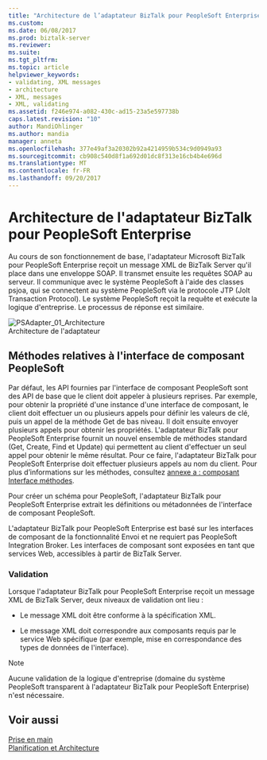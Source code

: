 ```yaml
---
title: "Architecture de l’adaptateur BizTalk pour PeopleSoft Enterprise | Documents Microsoft"
ms.custom: 
ms.date: 06/08/2017
ms.prod: biztalk-server
ms.reviewer: 
ms.suite: 
ms.tgt_pltfrm: 
ms.topic: article
helpviewer_keywords:
- validating, XML messages
- architecture
- XML, messages
- XML, validating
ms.assetid: f246e974-a082-430c-ad15-23a5e597738b
caps.latest.revision: "10"
author: MandiOhlinger
ms.author: mandia
manager: anneta
ms.openlocfilehash: 377e49af3a20302b92a4214959b534c9d0949a93
ms.sourcegitcommit: cb908c540d8f1a692d01dc8f313e16cb4b4e696d
ms.translationtype: MT
ms.contentlocale: fr-FR
ms.lasthandoff: 09/20/2017
---
```

# <a name="architecture-of-biztalk-adapter-for-peoplesoft-enterprise"></a>Architecture de l'adaptateur BizTalk pour PeopleSoft Enterprise
Au cours de son fonctionnement de base, l'adaptateur Microsoft BizTalk pour PeopleSoft Enterprise reçoit un message XML de BizTalk Server qu'il place dans une enveloppe SOAP. Il transmet ensuite les requêtes SOAP au serveur. Il communique avec le système PeopleSoft à l'aide des classes psjoa, qui se connectent au système PeopleSoft via le protocole JTP (Jolt Transaction Protocol). Le système PeopleSoft reçoit la requête et exécute la logique d'entreprise. Le processus de réponse est similaire.  
  
 ![](../core/media/psadapter-01-architecture.gif "PSAdapter_01_Architecture")  
Architecture de l'adaptateur  
  
## <a name="peoplesoft-component-interface-methods"></a>Méthodes relatives à l'interface de composant PeopleSoft  
 Par défaut, les API fournies par l'interface de composant PeopleSoft sont des API de base que le client doit appeler à plusieurs reprises. Par exemple, pour obtenir la propriété d'une instance d'une interface de composant, le client doit effectuer un ou plusieurs appels pour définir les valeurs de clé, puis un appel de la méthode Get de bas niveau. Il doit ensuite envoyer plusieurs appels pour obtenir les propriétés. L'adaptateur BizTalk pour PeopleSoft Enterprise fournit un nouvel ensemble de méthodes standard (Get, Create, Find et Update) qui permettent au client d'effectuer un seul appel pour obtenir le même résultat. Pour ce faire, l'adaptateur BizTalk pour PeopleSoft Enterprise doit effectuer plusieurs appels au nom du client. Pour plus d’informations sur les méthodes, consultez [annexe a : composant Interface méthodes](../core/appendix-a-component-interface-methods.md).  
  
 Pour créer un schéma pour PeopleSoft, l'adaptateur BizTalk pour PeopleSoft Enterprise extrait les définitions ou métadonnées de l'interface de composant PeopleSoft.  
  
 L'adaptateur BizTalk pour PeopleSoft Enterprise est basé sur les interfaces de composant de la fonctionnalité Envoi et ne requiert pas PeopleSoft Integration Broker. Les interfaces de composant sont exposées en tant que services Web, accessibles à partir de BizTalk Server.  
  
### <a name="validation"></a>Validation  
 Lorsque l'adaptateur BizTalk pour PeopleSoft Enterprise reçoit un message XML de BizTalk Server, deux niveaux de validation ont lieu :  
  
-   Le message XML doit être conforme à la spécification XML.  
  
-   Le message XML doit correspondre aux composants requis par le service Web spécifique (par exemple, mise en correspondance des types de données de l'interface).  
  
> [!NOTE]
>  Aucune validation de la logique d'entreprise (domaine du système PeopleSoft transparent à l'adaptateur BizTalk pour PeopleSoft Enterprise) n'est nécessaire.  
  
## <a name="see-also"></a>Voir aussi  
 [Prise en main](../core/getting-started-with-biztalk-adapter-for-peoplesoft-enterprise.md)   
 [Planification et Architecture](../core/planning-and-architecture13.md)